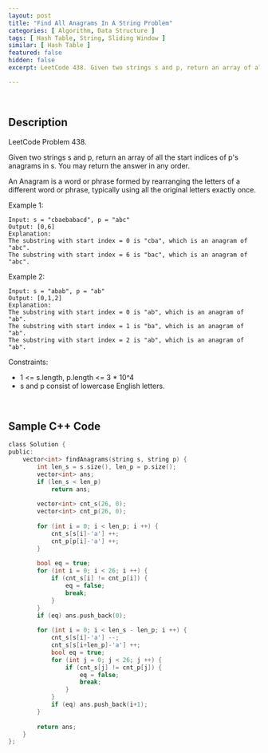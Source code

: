 ```yaml
---
layout: post
title: "Find All Anagrams In A String Problem"
categories: [ Algorithm, Data Structure ]
tags: [ Hash Table, String, Sliding Window ]
similar: [ Hash Table ]
featured: false
hidden: false
excerpt: LeetCode 438. Given two strings s and p, return an array of all the start indices of p's anagrams in s. You may return the answer in any order.

---
```


<br />

## Description

LeetCode Problem 438.

Given two strings s and p, return an array of all the start indices of p's anagrams in s. You may return the answer in any order.

An Anagram is a word or phrase formed by rearranging the letters of a different word or phrase, typically using all the original letters exactly once.

Example 1:
```
Input: s = "cbaebabacd", p = "abc"
Output: [0,6]
Explanation:
The substring with start index = 0 is "cba", which is an anagram of "abc".
The substring with start index = 6 is "bac", which is an anagram of "abc".
```

Example 2:
```
Input: s = "abab", p = "ab"
Output: [0,1,2]
Explanation:
The substring with start index = 0 is "ab", which is an anagram of "ab".
The substring with start index = 1 is "ba", which is an anagram of "ab".
The substring with start index = 2 is "ab", which is an anagram of "ab".
```

Constraints:
* 1 <= s.length, p.length <= 3 * 10^4
* s and p consist of lowercase English letters.

<br />

## Sample C++ Code


```c
class Solution {
public:
    vector<int> findAnagrams(string s, string p) {
        int len_s = s.size(), len_p = p.size();
        vector<int> ans;
        if (len_s < len_p)
            return ans;
        
        vector<int> cnt_s(26, 0);
        vector<int> cnt_p(26, 0);
        
        for (int i = 0; i < len_p; i ++) {
            cnt_s[s[i]-'a'] ++;
            cnt_p[p[i]-'a'] ++;
        }
        
        bool eq = true;
        for (int i = 0; i < 26; i ++) {
            if (cnt_s[i] != cnt_p[i]) {
                eq = false;
                break;
            }
        }
        if (eq) ans.push_back(0);
        
        for (int i = 0; i < len_s - len_p; i ++) {
            cnt_s[s[i]-'a'] --;
            cnt_s[s[i+len_p]-'a'] ++;
            bool eq = true;
            for (int j = 0; j < 26; j ++) {
                if (cnt_s[j] != cnt_p[j]) {
                    eq = false;
                    break;
                }
            }
            if (eq) ans.push_back(i+1);
        }
        
        return ans;
    }
};
```


